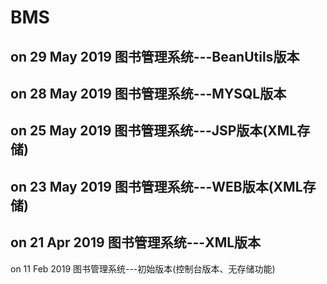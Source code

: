 # BMS
on 29 May 2019
图书管理系统---BeanUtils版本
--------------------------
on 28 May 2019
图书管理系统---MYSQL版本
--------------------------
on 25 May 2019
图书管理系统---JSP版本(XML存储)
--------------------------
on 23 May 2019
图书管理系统---WEB版本(XML存储)
--------------------------
on 21 Apr 2019
图书管理系统---XML版本
--------------------------
on 11 Feb 2019
图书管理系统---初始版本(控制台版本、无存储功能)
